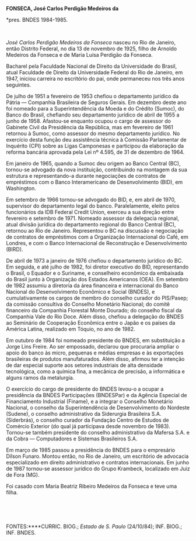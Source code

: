 **FONSECA, José Carlos Perdigão Medeiros da**

\*pres. BNDES 1984-1985.

 

*José Carlos Perdigão Medeiros da Fonseca* nasceu no Rio de Janeiro,
então Distrito Federal, no dia 13 de novembro de 1925, filho de Arnoldo
Medeiros da Fonseca e de Maria Luísa Perdigão da Fonseca.

Bacharel pela Faculdade Nacional de Direito da Universidade do Brasil,
atual Faculdade de Direito da Universidade Federal do Rio de Janeiro, em
1947, iniciou carreira no escritório do pai, onde permaneceu nos três
anos seguintes.

De julho de 1951 a fevereiro de 1953 chefiou o departamento jurídico da
Pátria — Companhia Brasileira de Seguros Gerais. Em dezembro deste ano
foi nomeado para a Superintendência da Moeda e do Crédito (Sumoc), do
Banco do Brasil, chefiando seu departamento jurídico de abril de 1955 a
junho de 1958. Afastou-se enquanto ocupou o cargo de assessor do
Gabinete Civil da Presidência da República, mas em fevereiro de 1961
retornou à Sumoc, como assessor do mesmo departamento jurídico. No
exercício desta função deu assistência técnica à Comissão Parlamentar de
Inquérito (CPI) sobre as Ligas Camponesas e participou da elaboração da
reforma bancária aprovada pela Lei nº 4.595, de 31 de dezembro de 1964.

Em janeiro de 1965, quando a Sumoc deu origem ao Banco Central (BC),
tornou-se advogado da nova instituição, contribuindo na montagem da sua
estrutura e representando-a durante negociações de contratos de
empréstimos com o Banco Interamericano de Desenvolvimento (BID), em
Washington.

Em setembro de 1966 tornou-se advogado do BID, e, em abril de 1970,
supervisor do departamento legal do banco. Paralelamente, eleito pelos
funcionários da IDB Federal Credit Union, exerceu a sua direção entre
fevereiro e setembro de 1971. Nomeado assessor da delegacia regional,
atual divisão jurídica do departamento regional do Banco Central (BC),
retornou ao Rio de Janeiro. Representou o BC na discussão e negociação
de contratos de empréstimos com a Organização Internacional do Café, em
Londres, e com o Banco Internacional de Reconstrução e Desenvolvimento
(BIRD).

De abril de 1973 a janeiro de 1976 chefiou o departamento jurídico do
BC. Em seguida, e até julho de 1982, foi diretor executivo do BID,
representando o Brasil, o Equador e o Suriname, e conselheiro econômico
da embaixada do Brasil junto à Organização dos Estados Americanos (OEA).
Em setembro de 1982 assumiu a diretoria da área financeira e
internacional do Banco Nacional do Desenvolvimento Econômico e Social
(BNDES), e cumulativamente os cargos de membro do conselho curador do
PIS/Pasep; da comissão consultiva do Conselho Monetário Nacional; do
comitê financeiro da Companhia Florestal Monte Dourado; do conselho
fiscal da Companhia Vale do Rio Doce. Além disso, chefiou a delegação do
BNDES ao Seminário de Cooperação Econômica entre o Japão e os países da
América Latina, realizado em Tóquio, no ano de 1982.

Em outubro de 1984 foi nomeado presidente do BNDES, em substituição a
Jorge Lins Freire. Ao ser empossado, declarou que procuraria ampliar o
apoio do banco às micro, pequenas e médias empresas e às exportações
brasileiras de produtos manufaturados. Além disso, afirmou ter a
intenção de dar especial suporte aos setores industriais de alta
densidade tecnológica, como a química fina, a mecânica de precisão, a
informática e alguns ramos da metalurgia.

O exercício do cargo de presidente do BNDES levou-o a ocupar a
presidência da BNDES Participações (BNDESPar) e da Agência Especial de
Financiamento Industrial (Finame), e a integrar o Conselho Monetário
Nacional, o conselho da Superintendência de Desenvolvimento do Nordeste
(Sudene), o conselho administrativo da Siderurgia Brasileira S.A.
(Siderbrás), o conselho curador da Fundação Centro de Estudos de
Comércio Exterior (do qual já participava desde novembro de 1983).
Tornou-se também presidente do conselho administrativo da Mafersa S.A. e
da Cobra — Computadores e Sistemas Brasileiros S.A.

Em março de 1985 passou a presidência do BNDES para o empresário Dílson
Funaro. Montou então, no Rio de Janeiro, um escritório de advocacia
especializado em direito administrativo e contratos internacionais. Em
junho de 1987 tornou-se assessor jurídico do Grupo Krambeck, localizado
em Juiz de Fora (MG).

Foi casado com Maria Beatriz Ribeiro Medeiros da Fonseca e teve uma
filha.

 

 

FONTES:****CURRIC. BIOG.; *Estado de S. Paulo* (24/10/84); INF. BIOG.;
INF. BNDES.

 
